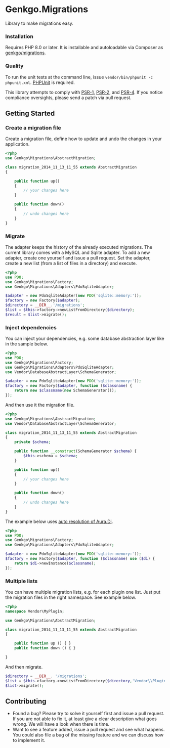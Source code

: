 # Genkgo.Migrations

Library to make migrations easy.

### Installation

Requires PHP 8.0 or later. It is installable and autoloadable via Composer as [genkgo/migrations](https://packagist.org/packages/genkgo/migrations).

### Quality

To run the unit tests at the command line, issue `vendor/bin/phpunit -c phpunit.xml`. [PHPUnit](http://phpunit.de/manual/) is required.

This library attempts to comply with [PSR-1][], [PSR-2][], and [PSR-4][]. If
you notice compliance oversights, please send a patch via pull request.

[PSR-1]: https://github.com/php-fig/fig-standards/blob/master/accepted/PSR-1-basic-coding-standard.md
[PSR-2]: https://github.com/php-fig/fig-standards/blob/master/accepted/PSR-2-coding-style-guide.md
[PSR-4]: https://github.com/php-fig/fig-standards/blob/master/accepted/PSR-4-autoloader.md

## Getting Started

### Create a migration file

Create a migration file, define how to update and undo the changes in your application.

```php
<?php
use Genkgo\Migrations\AbstractMigration;

class migration_2014_11_13_11_55 extends AbstractMigration
{

    public function up()
    {
        // your changes here
    }

    public function down()
    {
        // undo changes here
    }
}
```

### Migrate

The adapter keeps the history of the already executed migrations. The current library comes with a MySQL and Sqlite
adapter. To add a new adapter, create one yourself and issue a pull request. Set the adapter, create a new list (from a
list of files in a directory) and execute.

```php
<?php
use PDO;
use Genkgo\Migrations\Factory;
use Genkgo\Migrations\Adapters\PdoSqliteAdapter;

$adapter = new PdoSqliteAdapter(new PDO('sqlite::memory:'));
$factory = new Factory($adapter);
$directory = __DIR__.'/migrations';
$list = $this->factory->newListFromDirectory($directory);
$result = $list->migrate();
```

### Inject dependencies
You can inject your dependencies, e.g. some database abstraction layer like in the sample below.

```php
<?php
use PDO;
use Genkgo\Migrations\Factory;
use Genkgo\Migrations\Adapters\PdoSqliteAdapter;
use Vendor\DatabaseAbstractLayer\SchemaGenerator;

$adapter = new PdoSqliteAdapter(new PDO('sqlite::memory:'));
$factory = new Factory($adapter, function ($classname) {
    return new $classname(new SchemaGenerator());
});
```

And then use it the migration file.

```php
<?php
use Genkgo\Migrations\AbstractMigration;
use Vendor\DatabaseAbstractLayer\SchemaGenerator;

class migration_2014_11_13_11_55 extends AbstractMigration
{
    private $schema;

    public function __construct(SchemaGenerator $schema) {
        $this->schema = $schema;
    }

    public function up()
    {
        // your changes here
    }

    public function down()
    {
        // undo changes here
    }
}
```

The example below uses [auto resolution of Aura.Di](https://github.com/auraphp/Aura.Di#auto-resolution-of-parameter-values).

```php
<?php
use PDO;
use Genkgo\Migrations\Factory;
use Genkgo\Migrations\Adapters\PdoSqliteAdapter;

$adapter = new PdoSqliteAdapter(new PDO('sqlite::memory:'));
$factory = new Factory($adapter, function ($classname) use ($di) {
    return $di->newInstance($classname);
});
```

### Multiple lists

You can have multiple migration lists, e.g. for each plugin one list. Just put the migration files in the right
namespace. See example below.

```php
<?php
namespace Vendor\MyPlugin;

use Genkgo\Migrations\AbstractMigration;

class migration_2014_11_13_11_55 extends AbstractMigration
{

    public function up () { }
    public function down () { }

}
```

And then migrate.

```php
$directory = __DIR__. '/migrations';
$list = $this->factory->newListFromDirectory($directory,'Vendor\\Plugin\\');
$list->migrate();
```


## Contributing

- Found a bug? Please try to solve it yourself first and issue a pull request. If you are not able to fix it, at least
  give a clear description what goes wrong. We will have a look when there is time.
- Want to see a feature added, issue a pull request and see what happens. You could also file a bug of the missing
  feature and we can discuss how to implement it.
